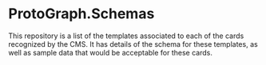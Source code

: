 # ProtoGraph.Schemas

This repository is a list of the templates associated to each of the cards recognized by the CMS. It has details of the schema for these templates, as well as sample data that would be acceptable for these cards.